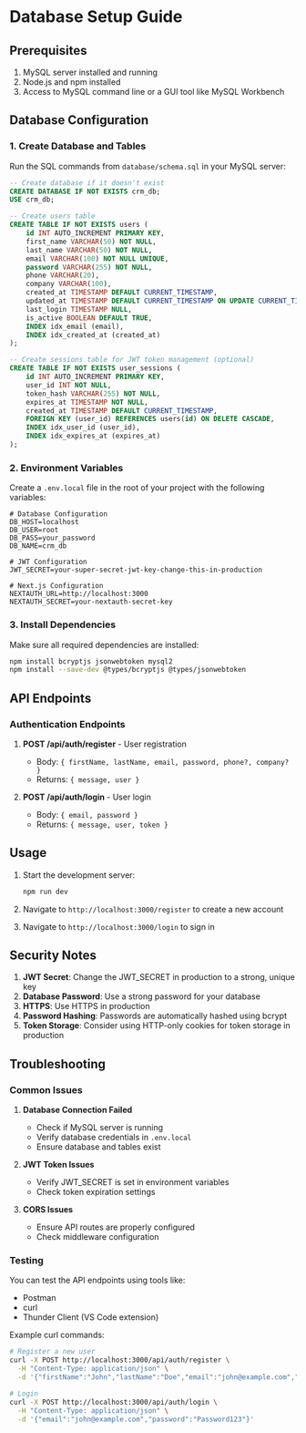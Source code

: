 # Database Setup Guide

## Prerequisites

1. MySQL server installed and running
2. Node.js and npm installed
3. Access to MySQL command line or a GUI tool like MySQL Workbench

## Database Configuration

### 1. Create Database and Tables

Run the SQL commands from `database/schema.sql` in your MySQL server:

```sql
-- Create database if it doesn't exist
CREATE DATABASE IF NOT EXISTS crm_db;
USE crm_db;

-- Create users table
CREATE TABLE IF NOT EXISTS users (
    id INT AUTO_INCREMENT PRIMARY KEY,
    first_name VARCHAR(50) NOT NULL,
    last_name VARCHAR(50) NOT NULL,
    email VARCHAR(100) NOT NULL UNIQUE,
    password VARCHAR(255) NOT NULL,
    phone VARCHAR(20),
    company VARCHAR(100),
    created_at TIMESTAMP DEFAULT CURRENT_TIMESTAMP,
    updated_at TIMESTAMP DEFAULT CURRENT_TIMESTAMP ON UPDATE CURRENT_TIMESTAMP,
    last_login TIMESTAMP NULL,
    is_active BOOLEAN DEFAULT TRUE,
    INDEX idx_email (email),
    INDEX idx_created_at (created_at)
);

-- Create sessions table for JWT token management (optional)
CREATE TABLE IF NOT EXISTS user_sessions (
    id INT AUTO_INCREMENT PRIMARY KEY,
    user_id INT NOT NULL,
    token_hash VARCHAR(255) NOT NULL,
    expires_at TIMESTAMP NOT NULL,
    created_at TIMESTAMP DEFAULT CURRENT_TIMESTAMP,
    FOREIGN KEY (user_id) REFERENCES users(id) ON DELETE CASCADE,
    INDEX idx_user_id (user_id),
    INDEX idx_expires_at (expires_at)
);
```

### 2. Environment Variables

Create a `.env.local` file in the root of your project with the following variables:

```env
# Database Configuration
DB_HOST=localhost
DB_USER=root
DB_PASS=your_password
DB_NAME=crm_db

# JWT Configuration
JWT_SECRET=your-super-secret-jwt-key-change-this-in-production

# Next.js Configuration
NEXTAUTH_URL=http://localhost:3000
NEXTAUTH_SECRET=your-nextauth-secret-key
```

### 3. Install Dependencies

Make sure all required dependencies are installed:

```bash
npm install bcryptjs jsonwebtoken mysql2
npm install --save-dev @types/bcryptjs @types/jsonwebtoken
```

## API Endpoints

### Authentication Endpoints

1. **POST /api/auth/register** - User registration
   - Body: `{ firstName, lastName, email, password, phone?, company? }`
   - Returns: `{ message, user }`

2. **POST /api/auth/login** - User login
   - Body: `{ email, password }`
   - Returns: `{ message, user, token }`

## Usage

1. Start the development server:
   ```bash
   npm run dev
   ```

2. Navigate to `http://localhost:3000/register` to create a new account

3. Navigate to `http://localhost:3000/login` to sign in

## Security Notes

1. **JWT Secret**: Change the JWT_SECRET in production to a strong, unique key
2. **Database Password**: Use a strong password for your database
3. **HTTPS**: Use HTTPS in production
4. **Password Hashing**: Passwords are automatically hashed using bcrypt
5. **Token Storage**: Consider using HTTP-only cookies for token storage in production

## Troubleshooting

### Common Issues

1. **Database Connection Failed**
   - Check if MySQL server is running
   - Verify database credentials in `.env.local`
   - Ensure database and tables exist

2. **JWT Token Issues**
   - Verify JWT_SECRET is set in environment variables
   - Check token expiration settings

3. **CORS Issues**
   - Ensure API routes are properly configured
   - Check middleware configuration

### Testing

You can test the API endpoints using tools like:
- Postman
- curl
- Thunder Client (VS Code extension)

Example curl commands:

```bash
# Register a new user
curl -X POST http://localhost:3000/api/auth/register \
  -H "Content-Type: application/json" \
  -d '{"firstName":"John","lastName":"Doe","email":"john@example.com","password":"Password123"}'

# Login
curl -X POST http://localhost:3000/api/auth/login \
  -H "Content-Type: application/json" \
  -d '{"email":"john@example.com","password":"Password123"}'
``` 